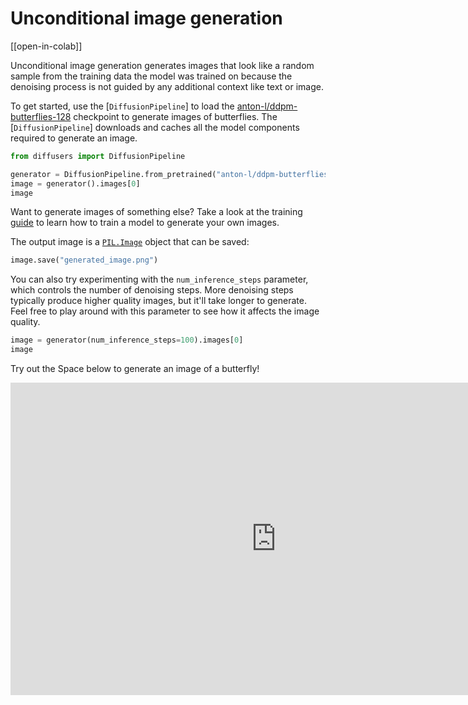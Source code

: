 <!--Copyright 2023 The HuggingFace Team. All rights reserved.

Licensed under the Apache License, Version 2.0 (the "License"); you may not use this file except in compliance with
the License. You may obtain a copy of the License at

http://www.apache.org/licenses/LICENSE-2.0

Unless required by applicable law or agreed to in writing, software distributed under the License is distributed on
an "AS IS" BASIS, WITHOUT WARRANTIES OR CONDITIONS OF ANY KIND, either express or implied. See the License for the
specific language governing permissions and limitations under the License.
-->

# Unconditional image generation

[[open-in-colab]]

Unconditional image generation generates images that look like a random sample from the training data the model was trained on because the denoising process is not guided by any additional context like text or image.

To get started, use the [`DiffusionPipeline`] to load the [anton-l/ddpm-butterflies-128](https://huggingface.co/anton-l/ddpm-butterflies-128) checkpoint to generate images of butterflies. The [`DiffusionPipeline`] downloads and caches all the model components required to generate an image.

```py
from diffusers import DiffusionPipeline

generator = DiffusionPipeline.from_pretrained("anton-l/ddpm-butterflies-128").to("cuda")
image = generator().images[0]
image
```

<Tip>

Want to generate images of something else? Take a look at the training [guide](../training/unconditional_training) to learn how to train a model to generate your own images.

</Tip>

The output image is a [`PIL.Image`](https://pillow.readthedocs.io/en/stable/reference/Image.html?highlight=image#the-image-class) object that can be saved:

```py
image.save("generated_image.png")
```

You can also try experimenting with the `num_inference_steps` parameter, which controls the number of denoising steps. More denoising steps typically produce higher quality images, but it'll take longer to generate. Feel free to play around with this parameter to see how it affects the image quality.

```py
image = generator(num_inference_steps=100).images[0]
image
```

Try out the Space below to generate an image of a butterfly!

<iframe
	src="https://stevhliu-unconditional-image-generation.hf.space"
	frameborder="0"
	width="850"
	height="500"
></iframe>
